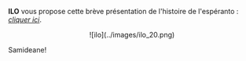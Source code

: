 **ILO** vous propose cette brève présentation de l'histoire de l'espéranto : [*cliquer ici*](./historio.pdf).

<center>
![ilo](../images/ilo_20.png)
</center>

Samideane!

